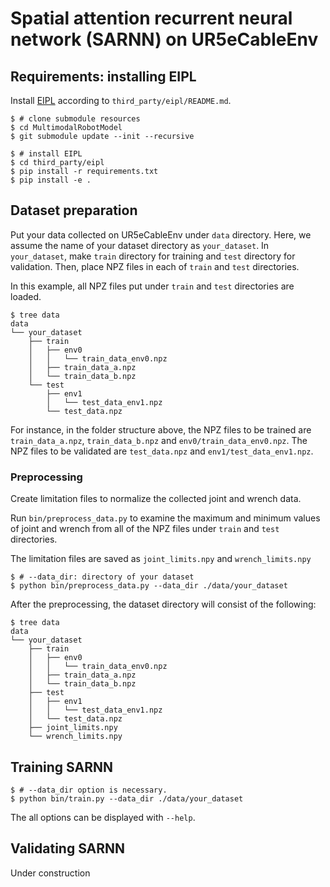 # Spatial attention recurrent neural network (SARNN) on UR5eCableEnv

## Requirements: installing EIPL

Install [EIPL](https://github.com/ogata-lab/eipl) according to `third_party/eipl/README.md`.
```console
$ # clone submodule resources
$ cd MultimodalRobotModel
$ git submodule update --init --recursive

$ # install EIPL
$ cd third_party/eipl
$ pip install -r requirements.txt
$ pip install -e .
```

## Dataset preparation

Put your data collected on UR5eCableEnv under `data` directory. Here, we assume the name of your dataset directory as  `your_dataset`. In `your_dataset`, make `train` directory for training and `test` directory for validation. Then, place NPZ files in each of `train` and `test` directories.

In this example, all NPZ files put under `train` and `test` directories are loaded.

```console
$ tree data
data
└── your_dataset
    ├── train
    │   ├── env0
    │   │   └── train_data_env0.npz
    │   ├── train_data_a.npz
    │   └── train_data_b.npz
    └── test
        ├── env1
        │   └── test_data_env1.npz
        └── test_data.npz
```

For instance, in the folder structure above, the NPZ files to be trained are `train_data_a.npz`, `train_data_b.npz` and `env0/train_data_env0.npz`. The NPZ files to be validated are `test_data.npz` and `env1/test_data_env1.npz`.

### Preprocessing

Create limitation files to normalize the collected joint and wrench data.

Run `bin/preprocess_data.py` to examine the maximum and minimum values of joint and wrench from all of the NPZ files under `train` and `test` directories.

The limitation files are saved as `joint_limits.npy` and `wrench_limits.npy`

```console
$ # --data_dir: directory of your dataset
$ python bin/preprocess_data.py --data_dir ./data/your_dataset
```

After the preprocessing, the dataset directory will consist of the following:

```console
$ tree data
data
└── your_dataset
    ├── train
    │   ├── env0
    │   │   └── train_data_env0.npz
    │   ├── train_data_a.npz
    │   └── train_data_b.npz
    ├── test
    │   ├── env1
    │   │   └── test_data_env1.npz
    │   └── test_data.npz
    ├── joint_limits.npy
    └── wrench_limits.npy
```

## Training SARNN

```console
$ # --data_dir option is necessary.
$ python bin/train.py --data_dir ./data/your_dataset
```

The all options can be displayed with `--help`.

## Validating SARNN
Under construction
